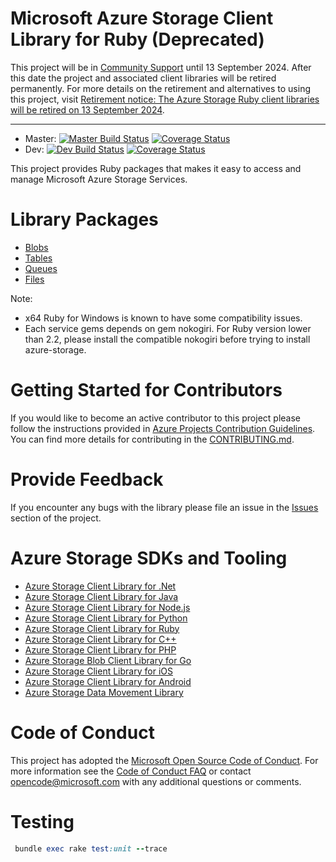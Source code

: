 # Microsoft Azure Storage Client Library for Ruby (Deprecated)

This project will be in [Community Support](https://azure.github.io/azure-sdk/policies_support.html#package-lifecycle) until 13 September 2024. After this date the project and associated client libraries will be retired permanently. For more details on the retirement and alternatives to using this project, visit [Retirement notice: The Azure Storage Ruby client libraries will be retired on 13 September 2024](https://azure.microsoft.com/updates/retirement-notice-the-azure-storage-ruby-client-libraries-will-be-retired-on-13-september-2024/).

---

* Master: [![Master Build Status](https://travis-ci.org/Azure/azure-storage-ruby.svg?branch=master)](https://travis-ci.org/Azure/azure-storage-ruby/branches) [![Coverage Status](https://coveralls.io/repos/github/Azure/azure-storage-ruby/badge.svg?branch=master)](https://coveralls.io/github/Azure/azure-storage-ruby?branch=master)
* Dev: [![Dev Build Status](https://travis-ci.org/Azure/azure-storage-ruby.svg?branch=dev)](https://travis-ci.org/Azure/azure-storage-ruby/branches) [![Coverage Status](https://coveralls.io/repos/github/Azure/azure-storage-ruby/badge.svg?branch=dev)](https://coveralls.io/github/Azure/azure-storage-ruby?branch=dev)

This project provides Ruby packages that makes it easy to access and manage Microsoft Azure Storage Services.

# Library Packages

* [Blobs](https://github.com/azure/azure-storage-ruby/tree/master/blob)
* [Tables](https://github.com/azure/azure-storage-ruby/tree/master/table)
* [Queues](https://github.com/azure/azure-storage-ruby/tree/master/queue)
* [Files](https://github.com/azure/azure-storage-ruby/tree/master/file)

Note:

* x64 Ruby for Windows is known to have some compatibility issues.
* Each service gems depends on gem nokogiri. For Ruby version lower than 2.2, please install the compatible nokogiri before trying to install azure-storage.

# Getting Started for Contributors

If you would like to become an active contributor to this project please follow the instructions provided in [Azure Projects Contribution Guidelines](http://azure.github.io/guidelines/).
You can find more details for contributing in the [CONTRIBUTING.md](CONTRIBUTING.md).

# Provide Feedback

If you encounter any bugs with the library please file an issue in the [Issues](https://github.com/Azure/azure-storage-ruby/issues) section of the project.

# Azure Storage SDKs and Tooling

* [Azure Storage Client Library for .Net](http://github.com/azure/azure-storage-net)
* [Azure Storage Client Library for Java](http://github.com/azure/azure-storage-java)
* [Azure Storage Client Library for Node.js](http://github.com/azure/azure-storage-node)
* [Azure Storage Client Library for Python](http://github.com/azure/azure-storage-python)
* [Azure Storage Client Library for Ruby](http://github.com/azure/azure-storage-ruby)
* [Azure Storage Client Library for C++](http://github.com/azure/azure-storage-cpp)
* [Azure Storage Client Library for PHP](http://github.com/azure/azure-storage-php)
* [Azure Storage Blob Client Library for Go](https://github.com/Azure/azure-storage-blob-go)
* [Azure Storage Client Library for iOS](http://github.com/azure/azure-storage-ios)
* [Azure Storage Client Library for Android](http://github.com/azure/azure-storage-android)
* [Azure Storage Data Movement Library](https://github.com/Azure/azure-storage-net-data-movement)

# Code of Conduct
This project has adopted the [Microsoft Open Source Code of Conduct](https://opensource.microsoft.com/codeofconduct/). For more information see the [Code of Conduct FAQ](https://opensource.microsoft.com/codeofconduct/faq/) or contact [opencode@microsoft.com](mailto:opencode@microsoft.com) with any additional questions or comments.

# Testing
```ruby
 bundle exec rake test:unit --trace
 ```
